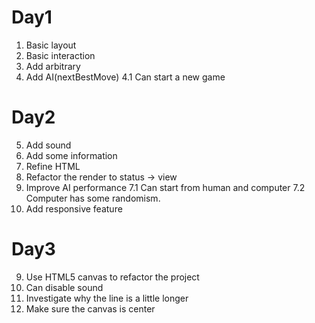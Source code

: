 # Day1
1. Basic layout
2. Basic interaction
3. Add arbitrary
4. Add AI(nextBestMove)
    4.1 Can start a new game
# Day2
5. Add sound
6. Add some information
6. Refine HTML
6. Refactor the render to status -> view
7. Improve AI performance
    7.1 Can start from human and computer
    7.2 Computer has some randomism.
8. Add responsive feature

# Day3
9. Use HTML5 canvas to refactor the project
9. Can disable sound
9. Investigate why the line is a little longer
10. Make sure the canvas is center
